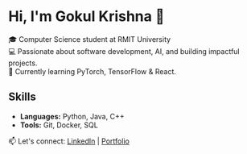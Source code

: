  # Hi, I'm Gokul Krishna 👋
🎓 Computer Science student at RMIT University  
💻 Passionate about software development, AI, and building impactful projects.  
🌱 Currently learning PyTorch, TensorFlow & React.  

## Skills  
- **Languages:** Python, Java, C++  
- **Tools:** Git, Docker, SQL  

📫 Let's connect: [LinkedIn](https://linkedin.com/in/gokul-krishna-cs) | [Portfolio](https://yourportfolio.com)
